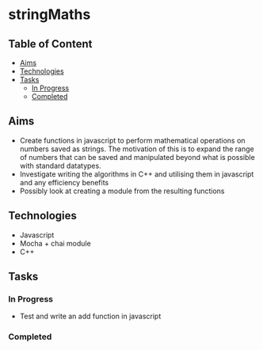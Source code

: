# stringMaths

## Table of Content
* [Aims](#aims)
* [Technologies](#technologies)
* [Tasks](#tasks)
  * [In Progress](#in-progress)
  * [Completed](#completed)

## Aims
* Create functions in javascript to perform mathematical operations on numbers saved as strings. The motivation of this is to expand the range of numbers that can be saved and manipulated beyond what is possible with standard datatypes.
* Investigate writing the algorithms in C++ and utilising them in javascript and any efficiency benefits
* Possibly look at creating a module from the resulting functions

## Technologies
* Javascript
* Mocha + chai module
* C++

## Tasks

### In Progress
* Test and write an add function in javascript

### Completed
